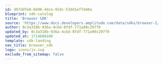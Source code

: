 ```yaml
---
id: d97ddfe8-6b08-4dce-91dc-53d41ef7eb0a
blueprint: sdk-catalog
title: 'Browser SDK'
source: 'https://www.docs.developers.amplitude.com/data/sdks/browser-2/'
author: 0c3a318b-936a-4cbd-8fdf-771a90c297f0
updated_by: 0c3a318b-936a-4cbd-8fdf-771a90c297f0
updated_at: 1714688160
template: sdk-landing
nav_title: browser_sdk
logo: icons/js.svg
exclude_from_sitemap: false
---
```

